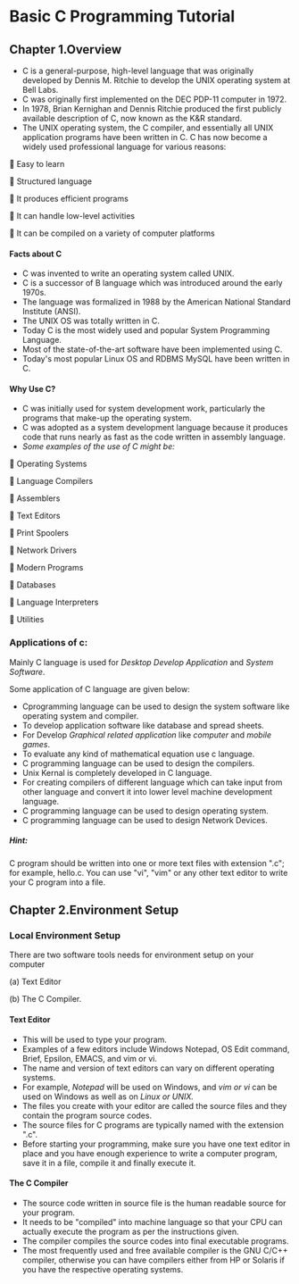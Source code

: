 # Basic C Programming Tutorial
## Chapter 1.Overview
* C is a general-purpose, high-level language that was originally developed by Dennis M. Ritchie to develop the UNIX operating system at Bell Labs. 
* C was originally first implemented on the DEC PDP-11 computer in 1972.
* In 1978, Brian Kernighan and Dennis Ritchie produced the first publicly available description of C, now known as the K&R standard.
* The UNIX operating system, the C compiler, and essentially all UNIX application programs have been written in C. C has now become a widely used professional language for various reasons:

  Easy to learn

  Structured language

  It produces efficient programs

  It can handle low-level activities

  It can be compiled on a variety of computer platforms

####  Facts about C
* C was invented to write an operating system called UNIX.
* C is a successor of B language which was introduced around the early 1970s.
* The language was formalized in 1988 by the American National Standard Institute (ANSI).
* The UNIX OS was totally written in C.
* Today C is the most widely used and popular System Programming Language.
* Most of the state-of-the-art software have been implemented using C.
* Today's most popular Linux OS and RDBMS MySQL have been written in C.
#### Why Use C?
* C was initially used for system development work, particularly the programs that make-up the operating system. 
* C was adopted as a system development language because it produces code that runs nearly as fast as the code written in assembly language.
* _Some examples of the use of C might be:_

  Operating Systems

  Language Compilers

  Assemblers

  Text Editors

  Print Spoolers

  Network Drivers

  Modern Programs

  Databases

  Language Interpreters

  Utilities
 ### Applications of c:
 
 Mainly C language is used for _Desktop Develop Application_ and _System Software_.
 
 Some application of C language are given below:
 * Cprogramming language can be used to design the system software like operating system and compiler.
 * To develop application software like database and spread sheets.
 * For Develop _Graphical related application_ like _computer_ and _mobile games_.
 * To evaluate any kind of mathematical equation use c language.
 * C programming language can be used to design the compilers.
 * Unix Kernal is completely developed in C language.
 * For creating compilers of different language which can take input from other language and convert it into lower level machine development language.
 * C programming language can be used to design operating system.
 * C programming language can be used to design Network Devices.
 ##### Hint:
 
   C program should be written into one or more text files with extension ".c"; for example, hello.c. You can
use "vi", "vim" or any other text editor to write your C program into a file.


## Chapter 2.Environment Setup
### Local Environment Setup

There are two software tools needs for environment setup on your computer

(a) Text Editor 

(b) The C Compiler.

#### Text Editor
* This will be used to type your program.
* Examples of a few editors include Windows Notepad, OS Edit command, Brief, Epsilon, EMACS, and vim or vi.
* The name and version of text editors can vary on different operating systems.
* For example, _Notepad_ will be used on Windows, and _vim or vi_ can be used on Windows as well as on _Linux or UNIX._
* The files you create with your editor are called the source files and they contain the program source codes. 
* The source files for C programs are typically named with the extension ".c".
* Before starting your programming, make sure you have one text editor in place and you have enough experience to write a computer program, save it in a file, compile it and finally execute it.
#### The C Compiler
* The source code written in source file is the human readable source for your program. 
* It needs to be "compiled" into machine language so that your CPU can actually execute the program as per the instructions given.
* The compiler compiles the source codes into final executable programs. 
* The most frequently used and free available compiler is the GNU C/C++ compiler, otherwise you can have compilers either from HP or Solaris if you have the respective operating systems.
